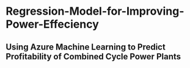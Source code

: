 # Regression-Model-for-Improving-Power-Effeciency
## Using Azure Machine Learning to Predict Profitability of Combined Cycle Power Plants 
